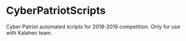 # CyberPatriotScripts
Cyber Patriot automated scripts for 2018-2019 competition. Only for use with Kalaheo team.
